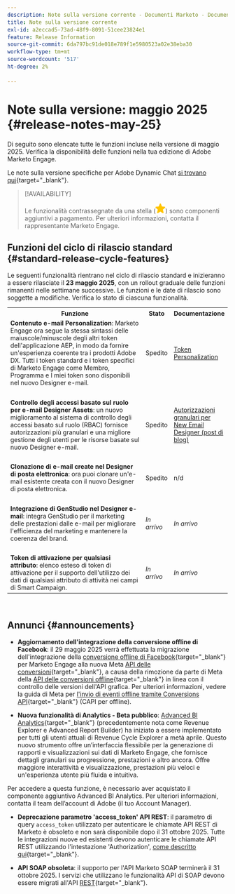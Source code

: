 ```yaml
---
description: Note sulla versione corrente - Documenti Marketo - Documentazione del prodotto
title: Note sulla versione corrente
exl-id: a2eccad5-73ad-48f9-8091-51cee23824e1
feature: Release Information
source-git-commit: 6da797bc91de018e789f1e5980523a02e38eba30
workflow-type: tm+mt
source-wordcount: '517'
ht-degree: 2%

---
```


# Note sulla versione: maggio 2025 {#release-notes-may-25}

Di seguito sono elencate tutte le funzioni incluse nella versione di maggio 2025. Verifica la disponibilità delle funzioni nella tua edizione di Adobe Marketo Engage.

Le note sulla versione specifiche per Adobe Dynamic Chat [ si trovano qui](/help/marketo/release-notes/dynamic-chat.md){target="_blank"}.

>[!AVAILABILITY]
>
>Le funzionalità contrassegnate da una stella (![stella](assets/yellow-star.png)) sono componenti aggiuntivi a pagamento. Per ulteriori informazioni, contatta il rappresentante Marketo Engage.

## Funzioni del ciclo di rilascio standard {#standard-release-cycle-features}

Le seguenti funzionalità rientrano nel ciclo di rilascio standard e inizieranno a essere rilasciate il **23 maggio 2025**, con un rollout graduale delle funzioni rimanenti nelle settimane successive. Le funzioni e le date di rilascio sono soggette a modifiche. Verifica lo stato di ciascuna funzionalità.

<table style="table-layout:auto"> 
 <tbody>
 <tr> 
   <th style="width:65%">Funzione</th> 
   <th style="width:10%">Stato</th>
   <th style="width:25%">Documentazione</th>
  </tr>
  <tr> 
   <td><strong>Contenuto e-mail Personalization</strong>: Marketo Engage ora segue la stessa sintassi delle maiuscole/minuscole degli altri token dell'applicazione AEP, in modo da fornire un'esperienza coerente tra i prodotti Adobe DX. Tutti i token standard e i token specifici di Marketo Engage come Membro, Programma e I miei token sono disponibili nel nuovo Designer e-mail.</td> 
   <td>Spedito</td>
   <td><a href="/help/marketo/product-docs/email-marketing/email-designer/personalization-tokens.md">Token Personalization</a></td>
  </tr>
  <tr> 
   <td> </td> 
   <td> </td>
   <td> </td>
  </tr>
  <tr> 
   <td><strong>Controllo degli accessi basato sul ruolo per e-mail Designer Assets</strong>: un nuovo miglioramento al sistema di controllo degli accessi basato sul ruolo (RBAC) fornisce autorizzazioni più granulari e una migliore gestione degli utenti per le risorse basate sul nuovo Designer e-mail.</td> 
   <td>Spedito</td>
   <td><a href="https://nation.marketo.com/t5/latest-product-innovations/product-updates-granular-permissions-to-new-email-designer/ba-p/357057">Autorizzazioni granulari per New Email Designer (post di blog)</a></td>
  </tr>
  <tr> 
   <td> </td> 
   <td> </td>
   <td> </td>
  </tr>
  <tr> 
   <td><strong>Clonazione di e-mail create nel Designer di posta elettronica</strong>: ora puoi clonare un'e-mail esistente creata con il nuovo Designer di posta elettronica.</td> 
   <td>Spedito</td>
   <td>n/d</td>
  </tr>
  <tr> 
   <td> </td> 
   <td> </td>
   <td> </td>
  </tr>
  <tr> 
   <td><strong>Integrazione di GenStudio nel Designer e-mail</strong>: integra GenStudio per il marketing delle prestazioni dalle e-mail per migliorare l'efficienza del marketing e mantenere la coerenza del brand.</td> 
   <td><i>In arrivo</i></td>
   <td><i>In arrivo</i></td>
  </tr>
  <tr> 
   <td> </td> 
   <td> </td>
   <td> </td>
  </tr>
  <tr> 
   <td><strong>Token di attivazione per qualsiasi attributo</strong>: elenco esteso di token di attivazione per il supporto dell'utilizzo dei dati di qualsiasi attributo di attività nei campi di Smart Campaign.</td> 
   <td><i>In arrivo</i></td>
   <td><i>In arrivo</i></td>
  </tr>
 </tbody> 
</table>
<br/>

## Annunci {#announcements}

* **Aggiornamento dell&#39;integrazione della conversione offline di Facebook**: il 29 maggio 2025 verrà effettuata la migrazione dell&#39;integrazione della [conversione offline di Facebook](https://experienceleague.adobe.com/en/docs/marketo/using/product-docs/demand-generation/facebook/set-up-facebook-offline-conversions){target="_blank"} per Marketo Engage alla nuova Meta [API delle conversioni](https://developers.facebook.com/docs/marketing-api/conversions-api){target="_blank"}, a causa della rimozione da parte di Meta della [API delle conversioni offline](https://developers.facebook.com/docs/marketing-api/offline-conversions/){target="_blank"} in linea con il controllo delle versioni dell&#39;API grafica. Per ulteriori informazioni, vedere la guida di Meta per [l&#39;invio di eventi offline tramite Conversions API](https://developers.facebook.com/docs/marketing-api/conversions-api/offline-events/){target="_blank"} (CAPI per offline).

* **Nuova funzionalità di Analytics - Beta pubblico**: [Advanced BI Analytics](/help/marketo/product-docs/reporting/advanced-bi-analytics/overview.md){target="_blank"} (precedentemente nota come Revenue Explorer e Advanced Report Builder) ha iniziato a essere implementato per tutti gli utenti attuali di Revenue Cycle Explorer a metà aprile. Questo nuovo strumento offre un’interfaccia flessibile per la generazione di rapporti e visualizzazioni sui dati di Marketo Engage, che fornisce dettagli granulari su progressione, prestazioni e altro ancora. Offre maggiore interattività e visualizzazione, prestazioni più veloci e un&#39;esperienza utente più fluida e intuitiva.

Per accedere a questa funzione, è necessario aver acquistato il componente aggiuntivo Advanced BI Analytics. Per ulteriori informazioni, contatta il team dell’account di Adobe (il tuo Account Manager).

* **Deprecazione parametro &#39;access_token&#39; API REST**: il parametro di query `access_token` utilizzato per autenticare le chiamate API REST di Marketo è obsoleto e non sarà disponibile dopo il 31 ottobre 2025. Tutte le integrazioni nuove ed esistenti devono autenticare le chiamate API REST utilizzando l&#39;intestazione &#39;Authorization&#39;, [come descritto qui](https://experienceleague.adobe.com/en/docs/marketo-developer/marketo/rest/authentication){target="_blank"}.

* **API SOAP obsoleta**: il supporto per l&#39;API Marketo SOAP terminerà il 31 ottobre 2025. I servizi che utilizzano le funzionalità API di SOAP devono essere migrati all&#39;API [REST](https://experienceleague.adobe.com/en/docs/marketo-developer/marketo/rest/rest-api){target="_blank"}.
